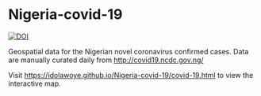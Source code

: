 # Nigeria-covid-19
[![DOI](https://zenodo.org/badge/DOI/10.5281/zenodo.3739093.svg)](https://doi.org/10.5281/zenodo.3739093)

Geospatial data for the Nigerian novel coronavirus confirmed cases. Data are manually curated daily from http://covid19.ncdc.gov.ng/ 

Visit https://idolawoye.github.io/Nigeria-covid-19/covid-19.html to view the interactive map.
